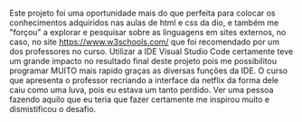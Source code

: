 Este projeto foi uma oportunidade mais do que perfeita para colocar os conhecimentos adquiridos nas aulas de html e css da dio, e também me "forçou" a explorar e pesquisar
sobre as linguagens em sites externos, no caso, no site https://www.w3schools.com/ que foi recomendado por um dos professores no curso.
Utilizar a IDE Visual Studio Code certamente teve um grande impacto no resultado final deste projeto pois me possibilitou programar MUITO mais rapido graças as 
diversas funções da IDE.
O curso que apresenta o professor recriando a interface da netflix da forma dele caiu como uma luva, pois eu estava um tanto perdido. Ver uma pessoa fazendo aquilo que eu
teria que fazer certamente me inspirou muito e dismistificou o desafio.
